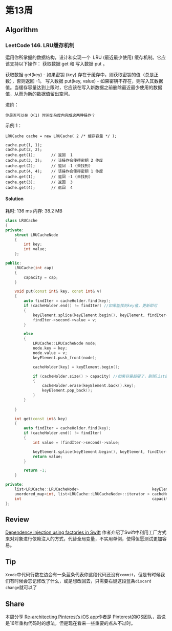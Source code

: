 # 第13周

## Algorithm

### LeetCode 146. LRU缓存机制

运用你所掌握的数据结构，设计和实现一个  LRU (最近最少使用) 缓存机制。它应该支持以下操作： 获取数据 get 和 写入数据 put 。

获取数据 get(key) - 如果密钥 (key) 存在于缓存中，则获取密钥的值（总是正数），否则返回 -1。
写入数据 put(key, value) - 如果密钥不存在，则写入其数据值。当缓存容量达到上限时，它应该在写入新数据之前删除最近最少使用的数据值，从而为新的数据值留出空间。

进阶：

```
你是否可以在 O(1) 时间复杂度内完成这两种操作？
```

示例 1：

```
LRUCache cache = new LRUCache( 2 /* 缓存容量 */ );

cache.put(1, 1);
cache.put(2, 2);
cache.get(1);       // 返回  1
cache.put(3, 3);    // 该操作会使得密钥 2 作废
cache.get(2);       // 返回 -1 (未找到)
cache.put(4, 4);    // 该操作会使得密钥 1 作废
cache.get(1);       // 返回 -1 (未找到)
cache.get(3);       // 返回  3
cache.get(4);       // 返回  4

```



#### Solution 	

耗时: 136 ms
内存: 38.2 MB

```cpp
class LRUCache
{
private:
	struct LRUCacheNode
	{
		int key;
		int value;
	};

public:
	LRUCache(int cap)
	{
		capacity = cap;
	}

	void put(const int& key, const int& v)
	{
		auto findIter = cacheHolder.find(key);
		if (cacheHolder.end() != findIter) //如果能找到key值，更新即可
		{
			keyElement.splice(keyElement.begin(), keyElement, findIter->second);
			findIter->second->value = v;
		}

		else
		{
			LRUCache::LRUCacheNode node;
			node.key = key;
			node.value = v;
			keyElement.push_front(node);

			cacheHolder[key] = keyElement.begin();

			if (cacheHolder.size() > capacity) //如果容量超限了，删除list的back
			{
				cacheHolder.erase(keyElement.back().key);
				keyElement.pop_back();
			}
		}
		
	}

	int get(const int& key)
	{
		auto findIter = cacheHolder.find(key);
		if (cacheHolder.end() != findIter)
		{
			int value = (findIter->second)->value;

			keyElement.splice(keyElement.begin(), keyElement, findIter->second); //[1,3,4,5](iterator==4) --> (4,1,3,5)
			return value;
		}

		return -1;
	}

private:
	list<LRUCache::LRUCacheNode>								keyElement;		//存储的key值
	unordered_map<int, list<LRUCache::LRUCacheNode>::iterator >	cacheHolder;	//实际上存储的数据
	int															capacity;		//cache的容量
};
```


## Review

[Dependency injection using factories in Swift](https://www.swiftbysundell.com/posts/dependency-injection-using-factories-in-swift)
作者介绍了Swift中利用工厂方式来对对象进行依赖注入的方式，代替全局变量，不实用单例，使得但愿测试更加容易。

## Tip

`Xcode`中代码行数左边会有一条蓝条代表你这段代码还没有`commit`，但是有时候我们有时候会忘记修改了什么，或是想改回去，只需要右键这段蓝条`discard change`就可以了

## Share

本周分享 [Re-architecting Pinterest’s iOS app](https://medium.com/@Pinterest_Engineering/re-architecting-pinterest-039-s-ios-app-e0a2d34a6ac2)作者是 Pinterest的iOS团队，虽说是16年重构代码时的想法，但是现在看来一些重要的点从不过时。


